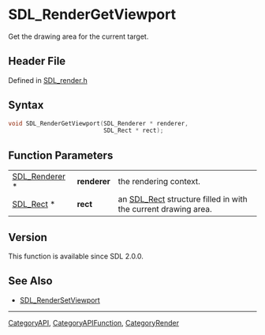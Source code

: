 # SDL_RenderGetViewport

Get the drawing area for the current target.

## Header File

Defined in [SDL_render.h](https://github.com/libsdl-org/SDL/blob/SDL2/include/SDL_render.h)

## Syntax

```c
void SDL_RenderGetViewport(SDL_Renderer * renderer,
                           SDL_Rect * rect);
```

## Function Parameters

|                                |              |                                                                            |
| ------------------------------ | ------------ | -------------------------------------------------------------------------- |
| [SDL_Renderer](SDL_Renderer) * | **renderer** | the rendering context.                                                     |
| [SDL_Rect](SDL_Rect) *         | **rect**     | an [SDL_Rect](SDL_Rect) structure filled in with the current drawing area. |

## Version

This function is available since SDL 2.0.0.

## See Also

- [SDL_RenderSetViewport](SDL_RenderSetViewport)

----
[CategoryAPI](CategoryAPI), [CategoryAPIFunction](CategoryAPIFunction), [CategoryRender](CategoryRender)


